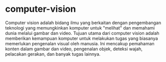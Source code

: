 # computer-vision
Computer vision adalah bidang ilmu yang berkaitan dengan pengembangan teknologi yang memungkinkan komputer untuk "melihat" dan memahami dunia melalui gambar dan video. Tujuan utama dari computer vision adalah memberikan kemampuan komputer untuk melakukan tugas yang biasanya memerlukan pengenalan visual oleh manusia. Ini mencakup pemahaman konten dalam gambar dan video, pengenalan objek, deteksi wajah, pelacakan gerakan, dan banyak tugas lainnya.

